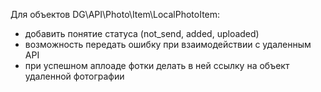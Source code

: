 Для объектов DG\API\Photo\Item\LocalPhotoItem:
*  добавить понятие статуса (not_send, added, uploaded)
*  возможность передать ошибку при взаимодействии с удаленным API
*  при успешном аплоаде фотки делать в ней ссылку на объект удаленной фотографии 